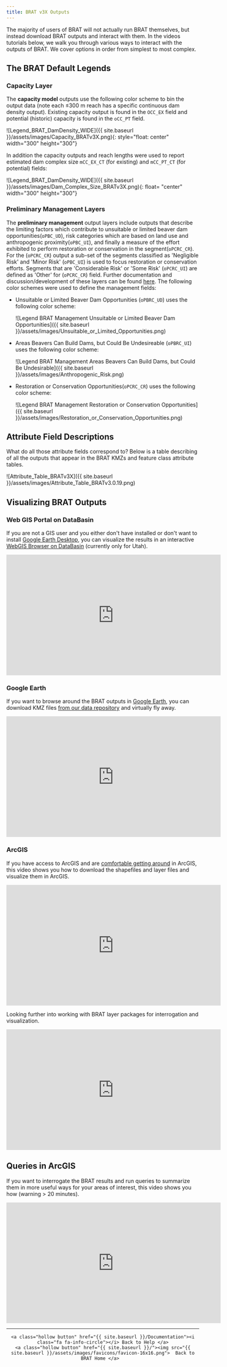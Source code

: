```yaml
---
title: BRAT v3X Outputs
---
```


The majority of users of BRAT will not actually run BRAT themselves, but instead download BRAT outputs and interact with them. In the videos tutorials below, we walk you through various ways to interact with the outputs of BRAT. We cover options in order from simplest to most complex. 

## The BRAT Default Legends

### Capacity Layer
The **capacity model** outputs use the following color scheme to bin the output data (note each ≤300 m reach has a specific continuous dam density output). Existing capacity output is found in the `OCC_EX` field and potential (historic) capacity is found in the `oCC_PT` field. 

![Legend_BRAT_DamDensity_WIDE]({{ site.baseurl }}/assets/images/Capacity_BRATv3X.png){: style="float: center" width="300" height="300"}

In addition the capacity outputs and reach lengths were used to report estimated dam complex size `mCC_EX_CT` (for existing) and `mCC_PT_CT` (for potential) fields: 

![Legend_BRAT_DamDensity_WIDE]({{ site.baseurl }}/assets/images/Dam_Complex_Size_BRATv3X.png){: float= "center" width="300" height="300"}

### Preliminary Management Layers
The **preliminary management** output layers include outputs that describe the limiting factors which contribute to unsuitable or limited beaver dam opportunities(`oPBC_UD`), risk categories which are based on land use and anthropogenic proximity(`oPBC_UI`), and finally a measure of the effort exhibited to perform restoration or conservation in the segment(`oPCRC_CR`).  For the (`oPCRC_CR`) output a sub-set of the segments classified as 'Negligible Risk' and 'Minor Risk' (`oPBC_UI`) is used to focus restoration or conservation efforts. Segments that are 'Considerable Risk' or 'Some Risk' (`oPCRC_UI`) are defined as 'Other' for (`oPCRC_CR`) field. Further documentation and discussion/development of these layers can be found [here](https://github.com/Riverscapes/pyBRAT/issues/207). The following color schemes were used to define the management fields:

- Unsuitable or Limited Beaver Dam Opportunities (`oPBRC_UD`) uses the following color scheme:

  ![Legend BRAT Management Unsuitable or Limited Beaver Dam Opportunities]({{ site.baseurl }}/assets/images/Unsuitable_or_Limited_Opportunities.png)

- Areas Beavers Can Build Dams, but Could Be Undesireable (`oPBRC_UI`) uses the following color scheme:

  ![Legend BRAT Management Areas Beavers Can Build Dams, but Could Be Undesirable]({{ site.baseurl }}/assets/images/Anthropogenic_Risk.png)

- Restoration or Conservation Opportunities(`oPCRC_CR`) uses the following color scheme:

  ![Legend BRAT Management Restoration or Conservation Opportunities]({{ site.baseurl }}/assets/images/Restoration_or_Conservation_Opportunities.png)

## Attribute Field Descriptions

What do all those attribute fields correspond to?  Below is a table describing of all the outputs that appear in the BRAT KMZs and feature class attribute tables.

![Attribute_Table_BRATv3X]({{ site.baseurl }}/assets/images/Attribute_Table_BRATv3.0.19.png)

## Visualizing BRAT Outputs

### Web GIS Portal on DataBasin

If you are not a GIS user and you either don't have installed or don't want to install [Google Earth Desktop](https://www.google.com/earth/), you can visualize the results in an interactive [WebGIS Browser on DataBasin](http://databasin.org/datasets/1420ffb7e9674753a5fb626e2b830c1f) (currently only for Utah). 

<iframe width="560" height="315" src="https://www.youtube.com/embed/YCb1Gq3DORI" frameborder="0" allowfullscreen></iframe>

### Google Earth

If you want to browse around the BRAT outputs in [Google Earth](https://www.google.com/earth/), you can download KMZ files [from our data repository](http://brat.joewheaton.org/BRATData) and virtually fly away.

<iframe width="560" height="315" src="https://www.youtube.com/embed/gl8hn9xfeHg" frameborder="0" allowfullscreen></iframe>

### ArcGIS

If you have access to ArcGIS and are [comfortable getting around](http://gis.joewheaton.org/) in ArcGIS, this video shows you how to download the shapefiles and layer files and visualize them in ArcGIS.

<iframe width="560" height="315" src="https://www.youtube.com/embed/6sZ6Y5tGPso" frameborder="0" allowfullscreen></iframe>

Looking further into working with BRAT layer packages for interrogation and visualization.

<iframe width="560" height="315" src="https://www.youtube.com/embed/nTEgbR65EOo" frameborder="0" allow="accelerometer; autoplay; encrypted-media; gyroscope; picture-in-picture" allowfullscreen></iframe>

## Queries in ArcGIS

If you want to interrogate the BRAT results and run queries to summarize them in more useful ways for your areas of interest, this video shows you how (warning > 20 minutes). 

<iframe width="560" height="315" src="https://www.youtube.com/embed/rLsnBZ6YcU0" frameborder="0" allowfullscreen></iframe>



------
<div align="center">

	<a class="hollow button" href="{{ site.baseurl }}/Documentation"><i class="fa fa-info-circle"></i> Back to Help </a>
	<a class="hollow button" href="{{ site.baseurl }}/"><img src="{{ site.baseurl }}/assets/images/favicons/favicon-16x16.png">  Back to BRAT Home </a>  
</div>

